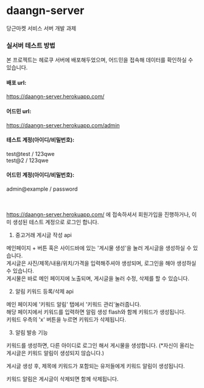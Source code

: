 # daangn-server
당근마켓 서비스 서버 개발 과제

### 실서버 테스트 방법

본 프로젝트는 헤로쿠 서버에 배포해두었으며, 어드민을 접속해 데이터를 확인하실 수 있습니다.
<br>
#### 배포 url: 
https://daangn-server.herokuapp.com/ 


#### 어드민 url: 
https://daangn-server.herokuapp.com/admin

#### 테스트 계정(아이디/비밀번호):
test@test / 123qwe
<br>
test@2 / 123qwe

#### 어드민 계정(아이디/비밀번호): 
admin@example / password

<br><br>
https://daangn-server.herokuapp.com/ 에 접속하셔서 회원가입을 진행하거나, 이미 생성된 테스트 계정으로 로그인 합니다.

  1. 중고거래 게시글 작성 api
  
메인페이지 + 버튼 혹은 사이드바에 있는 '게시물 생성'을 눌러 게시글을 생성하실 수 있습니다.
<br>
게시글은 사진/제목/내용/위치/가격을 입력해주셔야 생성되며, 로그인을 해야 생성하실 수 있습니다.
<br>
게시물은 바로 메인 페이지에 노출되며, 게시글을 눌러 수정, 삭제를 할 수 있습니다.

  2. 알림 키워드 등록/삭제 api

메인 페이지에 '키워드 알림' 탭에서 '키워드 관리'눌러줍니다.
<br>
해당 페이지에서 키워드를 입력하면 알림 생성 flash와 함께 키워드가 생성됩니다.
<br>
키워드 우측의 'x' 버튼을 누르면 키워드가 삭제됩니다.

  3. 알림 발송 기능


키워드를 생성하면, 다른 아이디로 로그인 해서 게시물을 생성합니다. (*자신이 올리는 게시글은 키워드 알림이 생성되지 않습니다.)
<br>

게시글 생성 후, 제목에 키워드가 포함되는 유저들에게 키워드 알림이 생성됩니다.
<br>

키워드 알림은 게시글이 삭제되면 함께 삭제됩니다.
